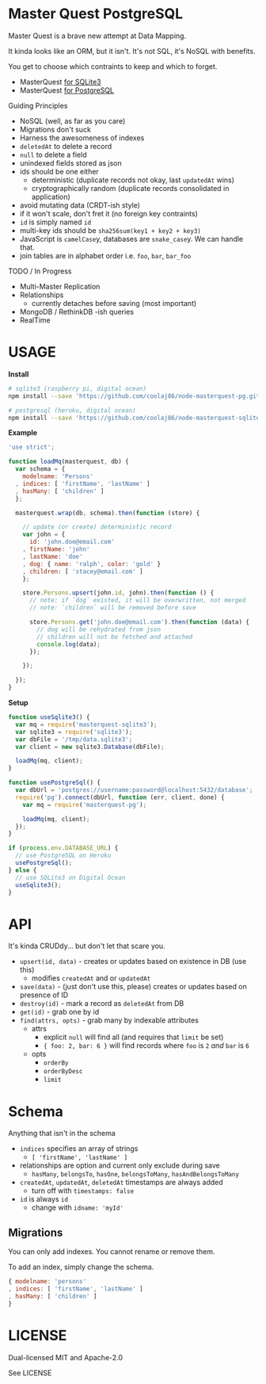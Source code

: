 Master Quest PostgreSQL
============

Master Quest is a brave new attempt at Data Mapping.

It kinda looks like an ORM, but it isn't. It's not SQL, it's NoSQL with benefits.

You get to choose which contraints to keep and which to forget.

* MasterQuest [for SQLite3](https://github.com/coolaj86/node-masterquest-sqlite3)
* MasterQuest [for PostgreSQL](https://github.com/coolaj86/node-masterquest-pg)

Guiding Principles

* NoSQL (well, as far as you care)
* Migrations don't suck
* Harness the awesomeness of indexes
* `deletedAt` to delete a record
* `null` to delete a field
* unindexed fields stored as json
* ids should be one either
  * deterministic (duplicate records not okay, last `updatedAt` wins)
  * cryptographically random (duplicate records consolidated in application)
* avoid mutating data (CRDT-ish style)
* if it won't scale, don't fret it (no foreign key contraints)
* `id` is simply named `id`
* multi-key ids should be `sha256sum(key1 + key2 + key3)`
* JavaScript is `camelCase`y, databases are `snake_case`y. We can handle that.
* join tables are in alphabet order i.e. `foo`, `bar`, `bar_foo`

TODO / In Progress

* Multi-Master Replication
* Relationships
  * currently detaches before saving (most important)
* MongoDB / RethinkDB -ish queries
* RealTime

USAGE
=====

**Install**

```bash
# sqlite3 (raspberry pi, digital ocean)
npm install --save 'https://github.com/coolaj86/node-masterquest-pg.git'

# postgresql (heroku, digital ocean)
npm install --save 'https://github.com/coolaj86/node-masterquest-sqlite3.git'
```

**Example**
```javascript
'use strict';

function loadMq(masterquest, db) {
  var schema = {
    modelname: 'Persons'
  , indices: [ 'firstName', 'lastName' ]
  , hasMany: [ 'children' ]
  };

  masterquest.wrap(db, schema).then(function (store) {

    // update (or create) deterministic record
    var john = {
      id: 'john.doe@email.com'
    , firstName: 'john'
    , lastName: 'doe'
    , dog: { name: 'ralph', color: 'gold' }
    , children: [ 'stacey@email.com' ]
    };

    store.Persons.upsert(john.id, john).then(function () {
      // note: if `dog` existed, it will be overwritten, not merged
      // note: `children` will be removed before save

      store.Persons.get('john.doe@email.com').then(function (data) {
        // dog will be rehydrated from json
        // children will not be fetched and attached
        console.log(data);
      });

    });

  });
}
```

**Setup**
```javascript
function useSqlite3() {
  var mq = require('masterquest-sqlite3');
  var sqlite3 = require('sqlite3');
  var dbFile = '/tmp/data.sqlite3';
  var client = new sqlite3.Database(dbFile);

  loadMq(mq, client);
}

function usePostgreSql() {
  var dbUrl = 'postgres://username:password@localhost:5432/database';
  require('pg').connect(dbUrl, function (err, client, done) {
    var mq = require('masterquest-pg');

    loadMq(mq, client);
  });
}

if (process.env.DATABASE_URL) {
  // use PostgreSQL on Heroku
  usePostgreSql();
} else {
  // use SQLite3 on Digital Ocean
  useSqlite3();
}
```

API
===

It's kinda CRUDdy... but don't let that scare you.

* `upsert(id, data)` - creates or updates based on existence in DB (use this)
  * modifies `createdAt` and or `updatedAt`
* `save(data)` - (just don't use this, please) creates or updates based on presence of ID
* `destroy(id)` - mark a record as `deletedAt` from DB
* `get(id)` - grab one by id
* `find(attrs, opts)` - grab many by indexable attributes
  * attrs
    * explicit `null` will find all (and requires that `limit` be set)
    * `{ foo: 2, bar: 6 }` will find records where `foo` is `2` *and* `bar` is `6`
  * opts
    * `orderBy`
    * `orderByDesc`
    * `limit`

Schema
======

Anything that isn't in the schema

* `indices` specifies an array of strings
  * `[ 'firstName', 'lastName' ]`
* relationships are option and current only exclude during save
  * `hasMany`, `belongsTo`, `hasOne`, `belongsToMany`, `hasAndBelongsToMany`
* `createdAt`, `updatedAt`, `deletedAt` timestamps are always added
  * turn off with `timestamps: false`
* `id` is always `id`
  * change with `idname: 'myId'`

Migrations
----------

You can only add indexes. You cannot rename or remove them.

To add an index, simply change the schema.

```javascript
{ modelname: 'persons'
, indices: [ 'firstName', 'lastName' ]
, hasMany: [ 'children' ]
}
```

LICENSE
=======

Dual-licensed MIT and Apache-2.0

See LICENSE
